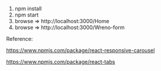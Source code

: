 

1. npm install
2. npm start
3. browse => http://localhost:3000/Home
4. browse => http://localhost:3000/Wreno-form



Reference:

https://www.npmjs.com/package/react-responsive-carousel

https://www.npmjs.com/package/react-tabs
